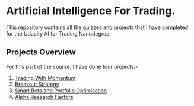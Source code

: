 # Artificial Intelligence For Trading. 

This repository contains all the quizzes and projects that I have completed for the Udacity AI for Trading Nanodegree. 

## Projects Overview

For this part of the course, I have done four projects:- 

1. [Trading With Momentum](https://github.com/prakharrathi25/artificial-intelligence-for-trading/tree/master/part1_quantitative_trading/projects/Trading_with_Momentum)
2. [Breakout Strategy](https://github.com/prakharrathi25/artificial-intelligence-for-trading/tree/master/part1_quantitative_trading/projects/Breakout_Strategy) 
3. [Smart Beta and Portfolio Optimisation](https://github.com/prakharrathi25/artificial-intelligence-for-trading/tree/master/part1_quantitative_trading/projects/Smart_Beta_and_Portfolio_Optimisation)
4. [Alpha Research Factors](https://github.com/prakharrathi25/artificial-intelligence-for-trading/tree/master/part1_quantitative_trading/projects/Alpha_Research_Factors)


